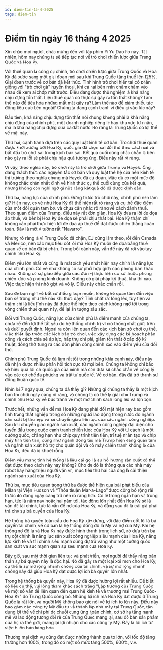 ```yaml
---
id: diem-tin-16-4-2025
tags: diem-tin
---
```


# Điểm tin ngày 16 tháng 4 2025

Xin chào mọi người, chào mừng đến với tập phim Yi Yu Dao Po này. Tất nhiên, hôm nay chúng ta sẽ tiếp tục nói về trò chơi chiến lược giữa Trung Quốc và Hoa Kỳ.

Với thuế quan là công cụ chính, trò chơi chiến lược giữa Trung Quốc và Hoa Kỳ đã bước sang một giai đoạn mới sau khi Trung Quốc tăng thuế lên 125%. Giai đoạn trước về cơ bản đã kết thúc. Tình hình trò chơi hiện tại có phần giống với "trò chơi gà" huyền thoại, khi cả hai bên nhìn chằm chằm vào nhau để xem ai chớp mắt trước. Điều đang được thử nghiệm là khả năng chịu đựng tổn thất. Liệu thuế quan có thực sự gây ra tổn thất không? Làm thế nào để tiêu hóa những mất mát gây ra? Làm thế nào để giảm thiểu tác động tiêu cực bên ngoài? Chúng ta đang cạnh tranh vì điều gì vào lúc này?

Đầu tiên, khả năng chịu đựng tổn thất nói chung không phải là khả năng chịu đựng của chính phủ, một doanh nghiệp riêng lẻ hay khu vực tư nhân, mà là khả năng chịu đựng của cả đất nước. Rõ ràng là Trung Quốc có lợi thế về mặt này.

Thứ hai, cạnh tranh dựa trên các quy luật kinh tế cơ bản. Trò chơi thuế quan được khởi xướng bởi Hoa Kỳ, quốc gia đã chọn sai đối thủ theo cách sai và bắt đầu trò chơi sai trong kịch bản sai. Kết quả cuối cùng chắc chắn là bên nào gây ra lỗi sẽ phải chịu hậu quả tương ứng. Điều này rất rõ ràng.

Vì vậy, theo nghĩa này, trò chơi này là trò chơi giữa Trump và Hayek. Ông đang thách thức các nguyên tắc cơ bản và quy luật thế hệ của nền kinh tế thị trường theo nghĩa chung mà Hayek đã dự đoán. Mặc dù có một mức độ không chắc chắn nhất định về hình thức cụ thể cuối cùng của kết quả, nhưng không còn nghi ngờ gì nữa rằng kết quả đó đã được định sẵn.

Thứ ba, năng lực của chính phủ. Đứng trước trò chơi này, chính phủ nên làm gì? Hiện nay, có vẻ như Hoa Kỳ đã thể hiện rất rõ ràng và cụ thể đặc điểm của một đội quân tạm bợ, và chưa cân nhắc rõ ràng về cách đánh thuế. Theo quan điểm của Trump, điều này rất đơn giản. Hoa Kỳ đưa ra lời đe dọa áp thuế, và bên bị Hoa Kỳ đe dọa sẽ phải chịu thất bại. Hoa Kỳ thậm chí không cần phải thực hiện lời đe dọa áp thuế để đạt được chiến thắng hoàn toàn. Đây là một ý tưởng rất "Navarro".

Nhưng rõ ràng là vì Trung Quốc đã chặn, EU cũng làm theo, rồi đến Canada và Mexico, nên các mục tiêu cốt lõi mà Hoa Kỳ muốn đe dọa bằng thuế quan về cơ bản đã bị chặn. Trong bối cảnh này, vấn đề này đã rơi vào tay chính phủ Hoa Kỳ.

Điểm yếu lớn nhất và cũng là mắt xích yếu nhất hiện nay chính là năng lực của chính phủ. Có vẻ như không có sự phối hợp giữa các phòng ban khác nhau. Không có sự giao tiếp giữa các đơn vị thực hiện cơ sở thuộc phòng chiến lược và phòng kinh doanh. Không có giải pháp kỹ thuật khả thi nào. Việc thực hiện thì nhỏ giọt và vô lý. Điều này chắc chắn rồi.

Sau đó bạn nghĩ về bất cứ điều gì bạn muốn, không hề quan tâm đến việc bạn sẽ trông như thế nào khi thức dậy? Tính chất rất lỏng lẻo, tùy tiện và thậm chí là liều lĩnh này đã được thể hiện theo cách không ngờ tới trong vòng chiến thuế quan này, để lại ấn tượng sâu sắc.

Đối với Trung Quốc, năng lực của chính phủ là điểm mạnh của chúng ta, chưa kể đến lợi thế tất yếu do hệ thống chính trị vĩ mô thống nhất giữa trên và dưới quyết định. Ngoài ra còn liên quan đến các kịch bản trò chơi cụ thể, việc thiết lập trước các kịch bản trò chơi, việc xây dựng các kế hoạch phản công và cách chia sẻ áp lực, hấp thụ chi phí, giảm tổn thất ở cấp độ kỹ thuật, đồng thời tung ra các đòn phản công chính xác vào điểm yếu của đối thủ.

Chính phủ Trung Quốc đã làm rất tốt trong những khía cạnh này, điều này đã nhận được nhiều phản hồi tích cực từ mọi bên. Chúng ta không chỉ bảo vệ hiệu quả lợi ích quốc gia của mình mà còn đưa sự chắc chắn về công lý vào các cơ chế đa phương và trật tự quốc tế. Về cơ bản, đây đã trở thành sự đồng thuận quốc tế.

Nhìn lại 7 ngày qua, chúng ta đã thấy gì? Những gì chúng ta thấy là một kịch bản trò chơi ngày càng rõ ràng, và chúng ta có thể lý giải cho Trump và chính phủ Hoa Kỳ về bức tranh về một mớ chính sách lỏng lẻo và lộn xộn.

Trước hết, những vấn đề mà Hoa Kỳ đang phải đối mặt hiện nay bao gồm tình trạng thất nghiệp trong số những người lao động trong nước do ngành sản xuất bị thu hẹp và sự chuyển giao liên tục của các ngành công nghiệp. Sau khi chuyển giao ngành sản xuất, các ngành công nghiệp đại diện cho tuyến đầu trong cuộc cạnh tranh chiến lược của Hoa Kỳ với tư cách là một cường quốc, chẳng hạn như chip quy trình tiên tiến, trí tuệ nhân tạo và chip máy tính tiên tiến, cũng như ngành đóng tàu mà Trump hiện đang quan tâm và ngành sản xuất hỗ trợ cho quân đội và cỗ máy chiến tranh khổng lồ của Hoa Kỳ, đều đã bị khoét rỗng.

Điểm yếu mang tính hệ thống là liệu cái gọi là sự hồi hương sản xuất có thể đạt được theo cách này hay không? Cho dù đó là thông qua các nhà máy robot hay hàng triệu người vặn vít, mục tiêu thứ hai của ông là cải thiện ngành sản xuất của Hoa Kỳ.

Thứ ba, mục tiêu quan trọng thứ ba được thể hiện qua bài phát biểu của Milan tại Viện Hudson và “Thỏa thuận Mar-a-Lago” được công bố rộng rãi trước đó đang ngày càng trở nên rõ ràng hơn. Có lẽ trong ngắn hạn và trung hạn, tức là năm nay hoặc hai năm tới, tác động lớn nhất đến Hoa Kỳ sẽ là vấn đề tài chính, tức là vấn đề nợ của Hoa Kỳ, và đằng sau đó là cái giá phải trả cho sự bá quyền của Hoa Kỳ.

Hệ thống bá quyền toàn cầu do Hoa Kỳ xây dựng, với đặc điểm cốt lõi là bá quyền tài chính, về cơ bản là hệ thống đồng đô la Mỹ và nợ của Mỹ. Khi hệ thống nợ đô la và Hoa Kỳ này được hình thành trong lịch sử, nó dựa trên ba trụ cột chính là năng lực sản xuất công nghiệp siêu mạnh của Hoa Kỳ, năng lực kinh tế và tài chính siêu mạnh cùng dự trữ vàng như một cường quốc sản xuất và sức mạnh quân sự siêu mạnh của Hoa Kỳ.

Bây giờ, sau một thời gian liên tục và phát triển, mọi người đã thấy rằng bản thân sự bá quyền này là độc hại. Nó đã gây ra một loại xói mòn cho Hoa Kỳ, cụ thể là sự mở rộng nhanh chóng của tài chính, và sự mở rộng nhanh chóng này đã giúp Hoa Kỳ đạt được lợi ích bá quyền lớn nhất.

Trong hệ thống bá quyền này, Hoa Kỳ đã được hưởng lợi rất nhiều. Để biết số liệu cụ thể, vui lòng tham khảo sách trắng "Lập trường của Trung Quốc về một số vấn đề liên quan đến quan hệ kinh tế và thương mại Trung Quốc-Hoa Kỳ" do Trung Quốc công bố. Những lợi ích mà Hoa Kỳ đạt được ở Trung Quốc là rất lớn, và người Mỹ không bao giờ nói về lợi ích to lớn này. Điều này bao gồm các công ty Mỹ đầu tư và thành lập nhà máy tại Trung Quốc, tận dụng lợi thế về chi phí do chuỗi cung ứng hoàn chỉnh, cơ sở hạ tầng mạnh mẽ và lao động tương đối rẻ của Trung Quốc mang lại, sau đó bán sản phẩm của họ ra thế giới, mang lại lợi nhuận cho các công ty Mỹ. Đây là lợi ích từ việc buôn bán hàng hóa.

Thương mại dịch vụ cũng đạt được những thành quả to lớn, với tốc độ tăng trưởng hơn 100%, trong đó có một số mức tăng 500%, 600%, v.v.

